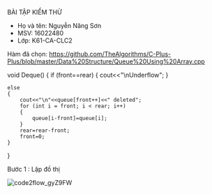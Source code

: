 BÀI TẬP KIỂM THỬ
- Họ và tên: Nguyễn Năng Sơn
- MSV: 16022480
- Lớp: K61-CA-CLC2

Hàm đã chọn:
https://github.com/TheAlgorithms/C-Plus-Plus/blob/master/Data%20Structure/Queue%20Using%20Array.cpp

void Deque()
{
	if (front==rear)
	{
		cout<<"\nUnderflow";
	}
	
	else
	{
		cout<<"\n"<<queue[front++]<<" deleted";
		for (int i = front; i < rear; i++)
		{
			queue[i-front]=queue[i];
		}
		rear=rear-front;
		front=0;
	}
}

Bước 1 : Lập đồ thị

![code2flow_gyZ9FW](https://user-images.githubusercontent.com/47601083/56302177-6e32f280-6163-11e9-9d93-edb89ac3abb9.png)

